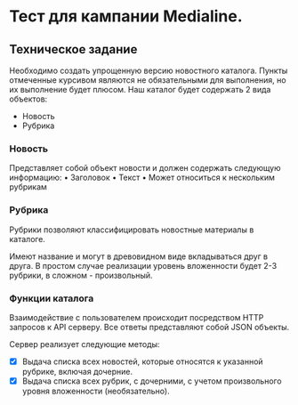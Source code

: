 # Тест для кампании Medialine.

## Техническое задание

Необходимо создать упрощенную версию новостного каталога.
Пункты отмеченные курсивом являются не обязательными для выполнения, но их выполнение будет плюсом.
Наш каталог будет содержать 2 вида объектов:
* Новость
* Рубрика

### Новость

Представляет собой объект новости и должен содержать следующую информацию:
 	• Заголовок
	• Текст
	• Может относиться к нескольким рубрикам

### Рубрика
 Рубрики позволяют классифицировать новостные материалы в каталоге. 
 
 Имеют название и могут в древовидном виде вкладываться друг в друга.
 В простом случае реализации уровень вложенности будет 2-3 рубрики, 
 в сложном - произвольный.
 
### Функции каталога
 Взаимодействие с пользователем происходит посредством HTTP запросов к API серверу. Все ответы представляют собой JSON объекты. 
 
 Сервер реализует следующие методы:
 
 * [x] Выдача списка всех новостей, которые относятся к указанной рубрике, включая дочерние.
 * [x] Выдача списка всех рубрик, с дочерними, с учетом произвольного уровня вложенности (необязательно).
